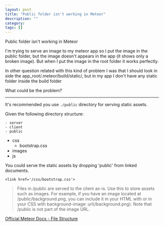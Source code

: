 ```yaml
---
layout: post
title: "Public folder isn't working in Meteor"
description: ""
category:
tags: []
---
```


Public folder isn't working in Meteor


I'm trying to serve an image to my meteor app so I put the image in the public folder, but the image doesn't appears in the app (it shows only a broken image). But when I put the image in the root folder it works perfectly.

In other question related with this kind of problem I was that I should look in side the app\_root/.meteor/build/static/, but in my app I don't have any static folder inside the build folder

What could be the problem?


--------------------------------------- 
It's recommended you use `./public` directory for serving static assets.

Given the following directory structure:

    - server
    - client
    - public
- css
  - bootstrap.css
- images
- js

You could serve the static assets by dropping 'public' from linked documents.

`<link href='/css/bootstrap.css'>`

> Files in /public are served to the client as-is. Use this to store assets such as images. For example, if you have an image located at /public/background.png, you can include it in your HTML with or in your CSS with background-image: url(/background.png). Note that /public is not part of the image URL.

[Official Meteor Docs - File Structure](https://docs.meteor.com/#/basic/filestructure)


